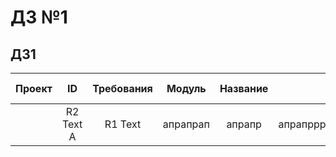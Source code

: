 # ДЗ №1
## ДЗ1
<table>
    <thead>
        <tr>
            <th>Проект</th>
            <th>ID</th>
            <th>Требования</th>
            <th>Модуль</th>
            <th>Название</th>
            <th>Приоритет теста</th>
            <th>Среда тестирования</th>
            <th>Предварительные условия</th>
            <th>Шаги теста</th>
            <th>Ожидаемый результат</th>
            <th>Статус прохождения</th>
            <th>Предварительные условия</th>
        </tr>
    </thead>
    <tbody>
        <tr>
            <td rowspan=4 align="center"></td>
            <td rowspan=4 align="center">R2 Text A</td>
            <td rowspan=4 align="center">R1 Text</td>
            <td rowspan=4 align="center">апрапрап</td>
            <td rowspan=4 align="center">апрапр</td>
            <td rowspan=4 align="center">апрапрррррррррррррррррррррррпрпрпропрпрпрпрпрпрпрпрпрпрпрпр</td>
            <td rowspan=4 align="center"></td>
            <td rowspan=4 align="center"></td>
            <td rowspan=4 align="center"></td>
            <td rowspan=4 align="center"></td>
            <td rowspan=4 align="center"></td>
            <td rowspan=4 align="center"></td>
        </tr>
        <tr>
        </tr>
        <tr>
        </tr>
        <tr>
        </tr>
    </tbody>
</table>